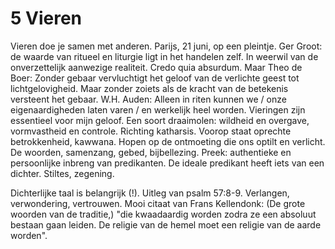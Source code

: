 # 5 Vieren
Vieren doe je samen met anderen. Parijs, 21 juni, op een pleintje. Ger Groot: de waarde van ritueel en liturgie ligt in het handelen zelf.  In weerwil van de onverzettelijk aanwezige realiteit. Credo quia absurdum. Maar Theo de Boer: Zonder gebaar vervluchtigt het geloof van de verlichte geest tot lichtgelovigheid. Maar zonder zoiets als de kracht van de betekenis versteent het gebaar. W.H. Auden: Alleen in riten kunnen we / onze eigenaardigheden laten varen / en werkelijk heel worden. 
Vieringen zijn essentieel voor mijn geloof. 
Een soort draaimolen: wildheid en overgave, vormvastheid en controle. Richting katharsis. Voorop staat oprechte betrokkenheid, kawwana. Hopen op de ontmoeting die ons optilt en verlicht. De woorden, samenzang, gebed, bijbellezing. Preek: authentieke en persoonlijke inbreng van predikanten. De ideale predikant heeft iets van een dichter. Stiltes, zegening. 

Dichterlijke taal is belangrijk (!). Uitleg van psalm 57:8-9. Verlangen, verwondering, vertrouwen. Mooi citaat van Frans Kellendonk: (De grote woorden van de traditie,) "die kwaadaardig worden zodra ze een absoluut bestaan gaan leiden. De religie van de hemel moet een religie van de aarde worden". 